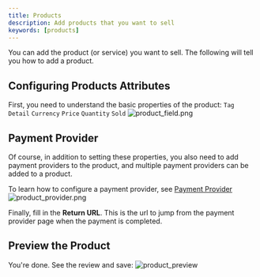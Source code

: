 ```yaml
---
title: Products
description: Add products that you want to sell
keywords: [products]
---
```


You can add the product (or service) you want to sell. The following will tell you how to add a product.

## Configuring Products Attributes

First, you need to understand the basic properties of the product:
`Tag`
`Detail`
`Currency`
`Price`
`Quantity`
`Sold`
![product_field.png](/img/products/product_field.png)

## Payment Provider

Of course, in addition to setting these properties, you also need to add payment providers to the product,
and multiple payment providers can be added to a product.

To learn how to configure a payment provider, see [Payment Provider](/docs/provider/payment/Alipay)
![product_provider.png](/img/products/product_provider.png)

Finally, fill in the **Return URL**. This is the url to jump from the payment provider page when the payment
is completed.

## Preview the Product

You're done. See the review and save:
![product_preview](/img/products/product_preview.png)
